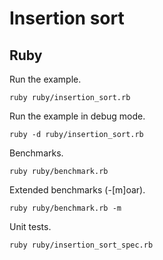 Insertion sort
==============

## Ruby

Run the example.

```
ruby ruby/insertion_sort.rb
```

Run the example in debug mode.

```
ruby -d ruby/insertion_sort.rb
```

Benchmarks.

```
ruby ruby/benchmark.rb
```

Extended benchmarks (-[m]oar).

```
ruby ruby/benchmark.rb -m
```

Unit tests.

```
ruby ruby/insertion_sort_spec.rb
```
